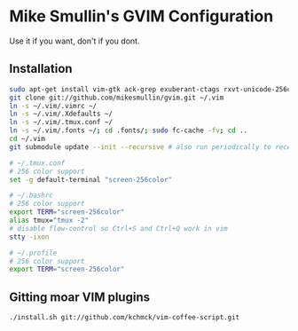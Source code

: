 # Mike Smullin's GVIM Configuration

Use it if you want, don't if you dont.

## Installation

```bash
sudo apt-get install vim-gtk ack-grep exuberant-ctags rxvt-unicode-256color
git clone git://github.com/mikesmullin/gvim.git ~/.vim
ln -s ~/.vim/.vimrc ~/
ln -s ~/.vim/.Xdefaults ~/
ln -s ~/.vim/.tmux.conf ~/
ln -s ~/.vim/.fonts ~/; cd .fonts/; sudo fc-cache -fv; cd ..
cd ~/.vim
git submodule update --init --recursive # also run periodically to receive updates
```

```bash
# ~/.tmux.conf
# 256 color support
set -g default-terminal "screen-256color"
```

```bash
# ~/.bashrc
# 256 color support
export TERM="screen-256color"
alias tmux="tmux -2"
# disable flow-control so Ctrl+S and Ctrl+Q work in vim
stty -ixon
```

```bash
# ~/.profile
# 256 color support
export TERM="screen-256color"
```


## Gitting moar VIM plugins

```bash
./install.sh git://github.com/kchmck/vim-coffee-script.git
```
